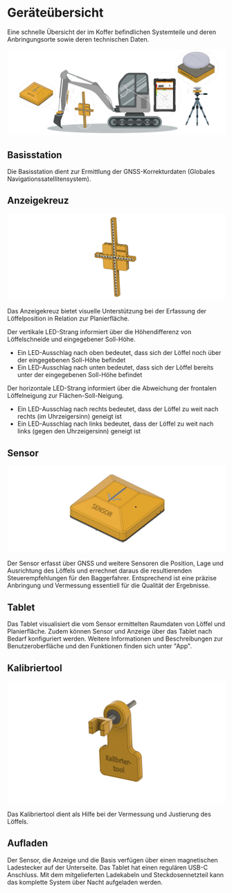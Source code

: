 # Geräteübersicht
Eine schnelle Übersicht der im Koffer befindlichen Systemteile und deren Anbringungsorte sowie deren technischen Daten.

![Systemübersicht](./images/systemuebersicht_grau.png)

## Basisstation
Die Basisstation dient zur Ermittlung der GNSS-Korrekturdaten (Globales Navigationssatellitensystem). 


## Anzeigekreuz
![Anzeigekreuz](./images/indicator.png)

Das Anzeigekreuz bietet visuelle Unterstützung bei der Erfassung der Löffelposition in Relation zur Planierfläche. 

Der vertikale LED-Strang informiert über die Höhendifferenz von Löffelschneide und eingegebener Soll-Höhe.

* Ein LED-Ausschlag nach oben bedeutet, dass sich der Löffel noch über der eingegebenen Soll-Höhe befindet 
* Ein LED-Ausschlag nach unten bedeutet, dass sich der Löffel bereits unter der eingegebenen Soll-Höhe befindet 

Der horizontale LED-Strang informiert über die Abweichung der frontalen Löffelneigung zur Flächen-Soll-Neigung. 

* Ein LED-Ausschlag nach rechts bedeutet, dass der Löffel zu weit nach rechts (im Uhrzeigersinn) geneigt ist
* Ein LED-Ausschlag nach links bedeutet, dass der Löffel zu weit nach links (gegen den Uhrzeigersinn) geneigt ist 


## Sensor
![Sensor](./images/sensor.png)

Der Sensor erfasst über GNSS und weitere Sensoren die Position, Lage und Ausrichtung des Löffels und errechnet daraus die resultierenden Steuerempfehlungen für den Baggerfahrer. Entsprechend ist eine präzise Anbringung und Vermessung essentiell für die Qualität der Ergebnisse.

## Tablet 
Das Tablet visualisiert die vom Sensor ermittelten Raumdaten von Löffel und Planierfläche. Zudem können Sensor und Anzeige über das Tablet nach Bedarf konfiguriert werden. Weitere Informationen und Beschreibungen zur Benutzeroberfläche und den Funktionen finden sich unter "App".

## Kalibriertool
![Kalibriertool](./images/cal_tool.png)

Das Kalibriertool dient als Hilfe bei der Vermessung und Justierung des Löffels.

## Aufladen
Der Sensor, die Anzeige und die Basis verfügen über einen magnetischen Ladestecker auf der Unterseite. Das Tablet hat einen regulären USB-C Anschluss. Mit dem mitgelieferten Ladekabeln und Steckdosennetzteil kann das komplette System über Nacht aufgeladen werden.